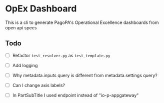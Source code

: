 # OpEx Dashboard

This is a cli to generate PagoPA's Operational Excellence dashboards from open api specs

## Todo

- [ ] Refactor `test_resolver.py` as `test_template.py`
- [ ] Add logging

- [ ] Why metadata.inputs query is different from metadata.settings query?
- [ ] Can I change axis labels?
- [ ] In PartSubTitle I used endpoint instead of "io-p-appgateway"
